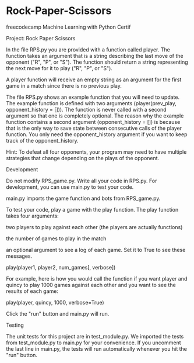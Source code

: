 # Rock-Paper-Scissors
freecodecamp Machine Learning with Python Certif

Project: Rock Paper Scissors

In the file RPS.py you are provided with a function called player. The function takes an argument that is a string describing the last move of the opponent ("R", "P", or "S"). The function should return a string representing the next move for it to play ("R", "P", or "S").


A player function will receive an empty string as an argument for the first game in a match since there is no previous play.


The file RPS.py shows an example function that you will need to update. The example function is defined with two arguments (player(prev_play, opponent_history = [])). The function is never called with a second argument so that one is completely optional. The reason why the example function contains a second argument (opponent_history = []) is because that is the only way to save state between consecutive calls of the player function. You only need the opponent_history argument if you want to keep track of the opponent_history.

Hint: To defeat all four opponents, your program may need to have multiple strategies that change depending on the plays of the opponent.



Development

Do not modify RPS_game.py. Write all your code in RPS.py. For development, you can use main.py to test your code.


main.py imports the game function and bots from RPS_game.py.


To test your code, play a game with the play function. The play function takes four arguments:



two players to play against each other (the players are actually functions)

the number of games to play in the match

an optional argument to see a log of each game. Set it to True to see these messages.

play(player1, player2, num_games[, verbose])

For example, here is how you would call the function if you want player and quincy to play 1000 games against each other and you want to see the results of each game:



play(player, quincy, 1000, verbose=True)

Click the "run" button and main.py will run.


Testing

The unit tests for this project are in test_module.py. We imported the tests from test_module.py to main.py for your convenience. If you uncomment the last line in main.py, the tests will run automatically whenever you hit the "run" button.

